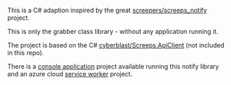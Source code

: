 This is a C# adaption inspired by the great [screepers/screeps_notify](https://github.com/screepers/screeps_notify) project. 

This is only the grabber class library - without any application running it. 

The project is based on the C# [cyberblast/Screeps.ApiClient](https://github.com/cyberblast/Screeps.ApiClient) (not included in this repo).

There is a [console application](https://github.com/cyberblast/Screeps.NotifyConsole) project available running this notify library and an azure cloud [service worker](https://github.com/cyberblast/Screeps.NotifyService) project.
